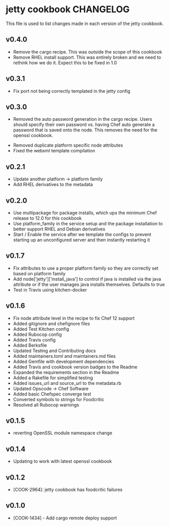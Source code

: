 jetty cookbook CHANGELOG
========================
This file is used to list changes made in each version of the jetty cookbook.

v0.4.0
------
* Remove the cargo recipe. This was outside the scope of this cookbook
* Remove RHEL install support. This was entirely broken and we need to rethink how we do it.  Expect this to be fixed in 1.0 

v0.3.1
------
* Fix port not being correctly templated in the jetty config

v0.3.0
------
* Removed the auto password generation in the cargo recipe. Users should specify their own password vs. having Chef auto generate a password that is saved onto the node. This removes the need for the openssl cookbook.
- Removed duplicate platform specific node attributes
- Fixed the webxml template compilation

v0.2.1
------
* Update another platform -> platform family
* Add RHEL derivatives to the metadata

v0.2.0
------
* Use multipackage for package installs, which ups the minimum Chef release to 12.0 for this cookbook
* Use platform_family in the service setup and the package installation to better support RHEL and Debian derivatives
* Start / Enable the service after we template the configs to prevent starting up an unconfigured server and then instantly restarting it

v0.1.7
------
* Fix attributes to use a proper platform family so they are correctly set based on platform family
* Add node['jetty']['install_java'] to control if java is installed via the java attribute or if the user manages java installs themselves.  Defaults to true
* Test in Travis using kitchen-docker

v0.1.6
------
* Fix node attribute level in the recipe to fix Chef 12 support
* Added gitignore and chefignore files
* Added Test Kitchen config
* Added Rubocop config
* Added Travis config
* Added Berksfile
* Updated Testing and Contributing docs
* Added maintainers.toml and maintainers.md files
* Added Gemfile with development dependencies
* Added Travis and cookbook version badges to the Readme
* Expanded the requirements section in the Readme
* Added a Rakefile for simplified testing
* Added issues_url and source_url to the metadata.rb
* Updated Opscode -> Chef Software
* Added basic Chefspec converge test
* Converted symbols to strings for Foodcritic
* Resolved all Rubocop warnings

v0.1.5
------
- reverting OpenSSL module namespace change

v0.1.4
------
- Updating to work with latest openssl cookbook

v0.1.2
------
- [COOK-2964]: jetty cookbook has foodcritic failures

v0.1.0
------
- [COOK-1434] - Add cargo remote deploy support
